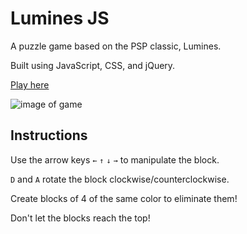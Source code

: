 # Lumines JS

A puzzle game based on the PSP classic, Lumines.

Built using JavaScript, CSS, and jQuery.

[Play here][game]

![image of game](lumines.png)

## Instructions

Use the arrow keys `←` `↑` `↓` `→` to manipulate the block.

`D` and `A` rotate the block clockwise/counterclockwise.

Create blocks of 4 of the same color to eliminate them!

Don't let the blocks reach the top!

[game]: http://elee9.github.io/lumines-js
